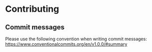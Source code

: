 # Contributing

## Commit messages

Please use the following convention when writing commit messages:
https://www.conventionalcommits.org/en/v1.0.0/#summary
